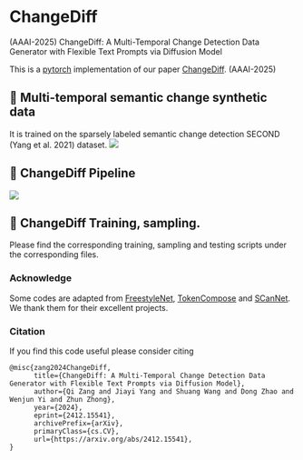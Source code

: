 # ChangeDiff
(AAAI-2025) ChangeDiff: A Multi-Temporal Change Detection Data Generator with Flexible Text Prompts via Diffusion Model


This is a [pytorch](http://pytorch.org/) implementation of our paper [ChangeDiff](https://arxiv.org/pdf/2412.15541).
(AAAI-2025)


## :speech_balloon:  Multi-temporal semantic change synthetic data
It is trained on the sparsely labeled semantic change detection SECOND (Yang et al. 2021) dataset.
![](./images/fig1.jpg)

## :speech_balloon: ChangeDiff Pipeline
![](./images/pipeline.jpg)

## :speech_balloon: ChangeDiff Training, sampling.
Please find the corresponding training, sampling and testing scripts under the corresponding files.



### Acknowledge
Some codes are adapted from [FreestyleNet](https://github.com/essunny310/FreestyleNet),  [TokenCompose](https://github.com/mlpc-ucsd/TokenCompose) and [SCanNet](https://github.com/ggsDing/SCanNet). We thank them for their excellent projects.


### Citation
If you find this code useful please consider citing
```
@misc{zang2024ChangeDiff,
      title={ChangeDiff: A Multi-Temporal Change Detection Data Generator with Flexible Text Prompts via Diffusion Model}, 
      author={Qi Zang and Jiayi Yang and Shuang Wang and Dong Zhao and Wenjun Yi and Zhun Zhong},
      year={2024},
      eprint={2412.15541},
      archivePrefix={arXiv},
      primaryClass={cs.CV},
      url={https://arxiv.org/abs/2412.15541}, 
}
```




